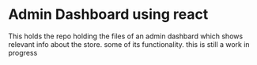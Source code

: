 # Admin Dashboard using react

This holds the repo holding the files of an admin dashbard which shows relevant info about the store.
some of its functionality.
this is still a work in progress
